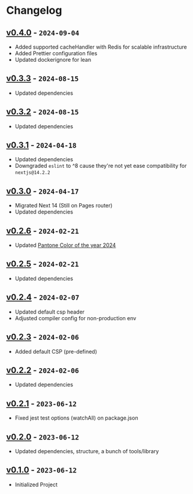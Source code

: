 # Changelog

## [v0.4.0] - `2024-09-04`

- Added supported cacheHandler with Redis for scalable infrastructure
- Added Prettier configuration files
- Updated dockerignore for lean

[v0.4.0]: https://github.com/buildingwatsize/next-antd-tailwind/releases/tag/v0.4.0

## [v0.3.3] - `2024-08-15`

- Updated dependencies

[v0.3.3]: https://github.com/buildingwatsize/next-antd-tailwind/releases/tag/v0.3.3

## [v0.3.2] - `2024-08-15`

- Updated dependencies

[v0.3.2]: https://github.com/buildingwatsize/next-antd-tailwind/releases/tag/v0.3.2

## [v0.3.1] - `2024-04-18`

- Updated dependencies
- Downgraded `eslint` to ^8 cause they're not yet ease compatibility for `nextjs@14.2.2`

[v0.3.1]: https://github.com/buildingwatsize/next-antd-tailwind/releases/tag/v0.3.1

## [v0.3.0] - `2024-04-17`

- Migrated Next 14 (Still on Pages router)
- Updated dependencies 

[v0.3.0]: https://github.com/buildingwatsize/next-antd-tailwind/releases/tag/v0.3.0

## [v0.2.6] - `2024-02-21`

- Updated [Pantone Color of the year 2024](https://www.pantone.com/color-of-the-year/2024)

[v0.2.6]: https://github.com/buildingwatsize/next-antd-tailwind/releases/tag/v0.2.6

## [v0.2.5] - `2024-02-21`

- Updated dependencies

[v0.2.5]: https://github.com/buildingwatsize/next-antd-tailwind/releases/tag/v0.2.5

## [v0.2.4] - `2024-02-07`

- Updated default csp header
- Adjusted compiler config for non-production env

[v0.2.4]: https://github.com/buildingwatsize/next-antd-tailwind/releases/tag/v0.2.4

## [v0.2.3] - `2024-02-06`

- Added default CSP (pre-defined)

[v0.2.3]: https://github.com/buildingwatsize/next-antd-tailwind/releases/tag/v0.2.3

## [v0.2.2] - `2024-02-06`

- Updated dependencies

[v0.2.2]: https://github.com/buildingwatsize/next-antd-tailwind/releases/tag/v0.2.2

## [v0.2.1] - `2023-06-12`

- Fixed jest test options (watchAll) on package.json

[v0.2.1]: https://github.com/buildingwatsize/next-antd-tailwind/releases/tag/v0.2.1

## [v0.2.0] - `2023-06-12`

- Updated dependencies, structure, a bunch of tools/library

[v0.2.0]: https://github.com/buildingwatsize/next-antd-tailwind/releases/tag/v0.2.0

## [v0.1.0] - `2023-06-12`

- Initialized Project

[v0.1.0]: https://github.com/buildingwatsize/next-antd-tailwind/releases/tag/v0.1.0
